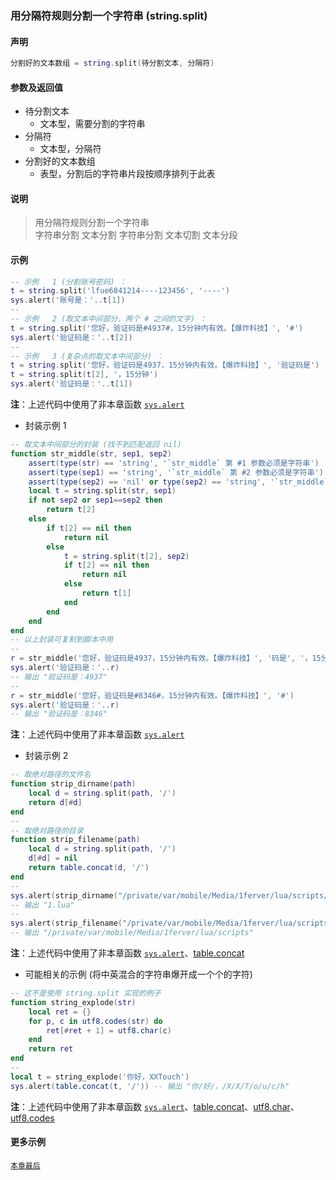 ### 用分隔符规则分割一个字符串 \(**string\.split**\)


#### 声明
```lua
分割好的文本数组 = string.split(待分割文本, 分隔符)
```


#### 参数及返回值
- 待分割文本
    - 文本型，需要分割的字符串
- 分隔符
    - 文本型，分隔符
- 分割好的文本数组
    - 表型，分割后的字符串片段按顺序排列于此表


#### 说明
> 用分隔符规则分割一个字符串  
> 字符串分割 文本分割 字符串分割 文本切割 文本分段  


#### 示例  
```lua
-- 示例   1 (分割账号密码) ：
t = string.split('lfue6841214----123456', '----')
sys.alert('账号是：'..t[1])
--
-- 示例   2 (取文本中间部分，两个 # 之间的文字) ：
t = string.split('您好，验证码是#4937#，15分钟内有效。【爆炸科技】', '#')
sys.alert('验证码是：'..t[2])
--
-- 示例   3 (复杂点的取文本中间部分) ：
t = string.split('您好，验证码是4937，15分钟内有效。【爆炸科技】', '验证码是')
t = string.split(t[2], '，15分钟')
sys.alert('验证码是：'..t[1])
```
**注**：上述代码中使用了非本章函数 [`sys.alert`](/Handbook/sys/sys.alert.md)  


- 封装示例 1  
```lua
-- 取文本中间部分的封装 (找不到匹配返回 nil) 
function str_middle(str, sep1, sep2)
    assert(type(str) == 'string', '`str_middle` 第 #1 参数必须是字符串')
    assert(type(sep1) == 'string', '`str_middle` 第 #2 参数必须是字符串')
    assert(type(sep2) == 'nil' or type(sep2) == 'string', '`str_middle` 第 #3 参数可选，但必须是字符串')
    local t = string.split(str, sep1)
    if not sep2 or sep1==sep2 then
        return t[2]
    else
        if t[2] == nil then
            return nil
        else
            t = string.split(t[2], sep2)
            if t[2] == nil then
                return nil
            else
                return t[1]
            end
        end
    end
end
-- 以上封装可复制到脚本中用
--
r = str_middle('您好，验证码是4937，15分钟内有效。【爆炸科技】', '码是', '，15分')
sys.alert('验证码是：'..r)
-- 输出 "验证码是：4937"
--
r = str_middle('您好，验证码是#8346#，15分钟内有效。【爆炸科技】', '#')
sys.alert('验证码是：'..r)
-- 输出 "验证码是：8346"
```
**注**：上述代码中使用了非本章函数 [`sys.alert`](/Handbook/sys/sys.alert.md)  


- 封装示例 2  
```lua
-- 取绝对路径的文件名
function strip_dirname(path)
	local d = string.split(path, '/')
	return d[#d]
end
--
-- 取绝对路径的目录
function strip_filename(path)
	local d = string.split(path, '/')
	d[#d] = nil
	return table.concat(d, '/')
end
--
sys.alert(strip_dirname("/private/var/mobile/Media/1ferver/lua/scripts/1.lua"))
-- 输出 "1.lua"
--
sys.alert(strip_filename("/private/var/mobile/Media/1ferver/lua/scripts/1.lua"))
-- 输出 "/private/var/mobile/Media/1ferver/lua/scripts"
```
**注**：上述代码中使用了非本章函数 [`sys.alert`](/Handbook/sys/sys.alert.md)、[table.concat](http://cloudwu.github.io/lua53doc/manual.html#pdf-table.concat)



- 可能相关的示例 (将中英混合的字符串爆开成一个个的字符)  
```lua
-- 这不是使用 string.split 实现的例子
function string_explode(str)
	local ret = {}
	for p, c in utf8.codes(str) do
		ret[#ret + 1] = utf8.char(c)
	end
	return ret
end
--
local t = string_explode('你好，XXTouch')
sys.alert(table.concat(t, '/')) -- 输出 "你/好/，/X/X/T/o/u/c/h"
```
**注**：上述代码中使用了非本章函数 [`sys.alert`](/Handbook/sys/sys.alert.md)、[table.concat](http://cloudwu.github.io/lua53doc/manual.html#pdf-table.concat)、[utf8.char](http://cloudwu.github.io/lua53doc/manual.html#pdf-utf8.char)、[utf8.codes](http://cloudwu.github.io/lua53doc/manual.html#pdf-utf8.codes)  


#### 更多示例  
[`本章最后`](/Handbook/ext-string/samples.md)  

